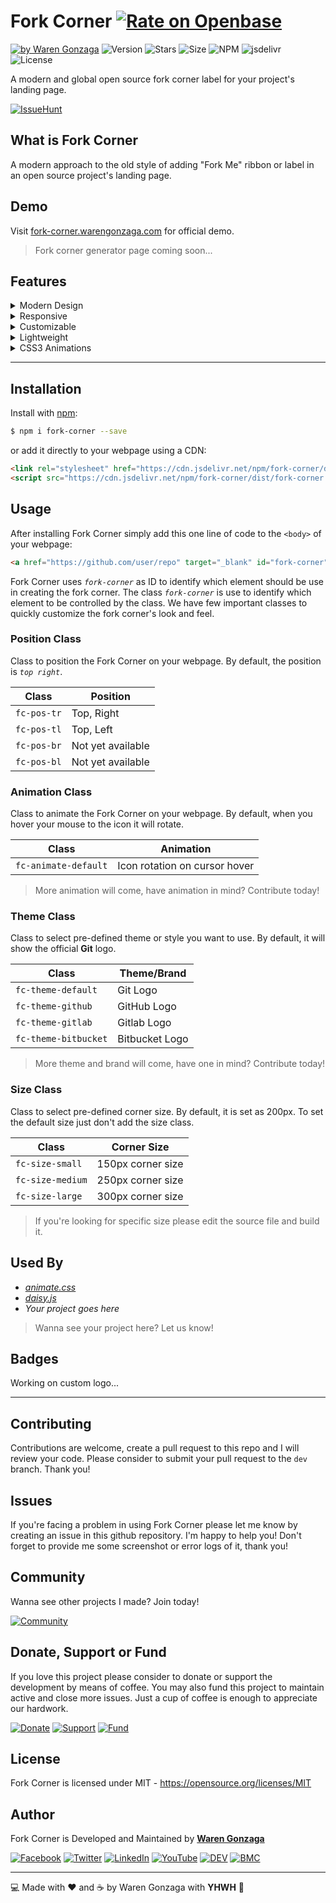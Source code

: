 # Fork Corner [![Rate on Openbase](https://badges.openbase.io/js/rating/fork-corner.svg)](https://openbase.io/js/fork-corner?utm_source=embedded&utm_medium=badge&utm_campaign=rate-badge)

[![by Waren Gonzaga](https://img.shields.io/badge/by-Waren%20Gonzaga-blue.svg?longCache=true&style=flat-square)](https://bmc.xyz/warengonzaga) ![Version](https://img.shields.io/github/release/WarenGonzaga/fork-corner.svg?style=flat-square) ![Stars](https://img.shields.io/github/stars/WarenGonzaga/fork-corner.svg?style=flat-square) ![Size](https://img.shields.io/github/repo-size/warengonzaga/fork-corner?color=green&style=flat-square) ![NPM](https://img.shields.io/npm/dm/fork-corner?color=red&style=flat-square) ![jsdelivr](https://img.shields.io/jsdelivr/npm/hm/fork-corner?color=orange&style=flat-square) ![License](https://img.shields.io/github/license/WarenGonzaga/fork-corner.svg?style=flat-square)

A modern and global open source fork corner label for your project's landing page.

[![IssueHunt](https://issuehunt.io/static/embed/issuehunt-button-v1.svg)](https://issuehunt.io/r/WarenGonzaga/fork-corner)

## What is Fork Corner

A modern approach to the old style of adding "Fork Me" ribbon or label in an open source project's landing page.

## Demo

Visit [fork-corner.warengonzaga.com](https://fork-corner.warengonzaga.com) for official demo.

> Fork corner generator page coming soon...

## Features

<!-- markdownlint-disable MD033 MD014 -->

<details>
    <summary>Modern Design</summary><br/>

> _The Fork Corner design inspired by [Tholman's GitHub Corners](https://github.com/tholman/github-corners), I made my own version by adding more control to it using CSS and JS. Instead of using SVG I use icons from [Devicons](https://devicons.dev)._

</details>

<details>
    <summary>Responsive</summary><br/>

> _Fork Corner is responsive to any screen sizes. Focus on your landing page while fork corner do the rest of responsive design._

</details>

<details>
    <summary>Customizable</summary><br/>

> _It uses class to quickly customize your Fork Corner. It allows you to change themes, animations, and which want you want to position your Fork Corner. You can edit the source file if you want more advance customization._

</details>

<details>
    <summary>Lightweight</summary><br/>

> _Fork Corner is very lightweight and optimized so don't worry about the performance of your landing page._

</details>

<details>
    <summary>CSS3 Animations</summary><br/>

> _Fork Corner author is a core contributor to the popular [animate.css](https://animate.style). You can customize your Fork Corner animations by using utility classes just like using [animate.css](https://animate.style) utility classes._

</details>

<!-- markdownlint-enable MD033 -->

---

## Installation

Install with [npm](https://www.npmjs.com/package/fork-corner):

<!-- markdownlint-disable MD014 -->

```bash
$ npm i fork-corner --save
```

<!-- markdownlint-enable MD014 -->

or add it directly to your webpage using a CDN:

```html
<link rel="stylesheet" href="https://cdn.jsdelivr.net/npm/fork-corner/dist/fork-corner.min.css">
<script src="https://cdn.jsdelivr.net/npm/fork-corner/dist/fork-corner.min.js" defer></script>
```

## Usage

After installing Fork Corner simply add this one line of code to the ``<body>`` of your webpage:

```html
<a href="https://github.com/user/repo" target="_blank" id="fork-corner" class="fork-corner fc-pos-tr fc-animate-default fc-theme-default"></a>
```

Fork Corner uses _``fork-corner``_ as ID to identify which element should be use in creating the fork corner. The class _``fork-corner``_ is use to identify which element to be controlled by the class. We have few important classes to quickly customize the fork corner's look and feel.

### Position Class

Class to position the Fork Corner on your webpage. By default, the position is _``top right``_.

| Class | Position |
|-------|----------|
| ``fc-pos-tr`` | Top, Right |
| ``fc-pos-tl`` | Top, Left |
| ``fc-pos-br`` | Not yet available |
| ``fc-pos-bl`` | Not yet available |

### Animation Class

Class to animate the Fork Corner on your webpage. By default, when you hover your mouse to the icon it will rotate.

| Class | Animation |
|-------|-----------|
| ``fc-animate-default`` | Icon rotation on cursor hover |

> More animation will come, have animation in mind? Contribute today!

### Theme Class

Class to select pre-defined theme or style you want to use. By default, it will show the official **Git** logo.

| Class | Theme/Brand |
|-------|-----------|
| ``fc-theme-default`` | Git Logo |
| ``fc-theme-github`` | GitHub Logo |
| ``fc-theme-gitlab`` | Gitlab Logo |
| ``fc-theme-bitbucket`` | Bitbucket Logo |

> More theme and brand will come, have one in mind? Contribute today!

### Size Class

Class to select pre-defined corner size. By default, it is set as 200px. To set the default size just don't add the size class.

| Class | Corner Size |
|-------|-----------|
| ``fc-size-small`` | 150px corner size |
| ``fc-size-medium`` | 250px corner size |
| ``fc-size-large`` | 300px corner size |

> If you're looking for specific size please edit the source file and build it.

## Used By

- _[animate.css](https://animate.style)_
- _[daisy.js](https://daisyjs.warengonzaga.com)_
- _Your project goes here_

> Wanna see your project here? Let us know!

## Badges

Working on custom logo...

---

## Contributing

Contributions are welcome, create a pull request to this repo and I will review your code. Please consider to submit your pull request to the ```dev``` branch. Thank you!

## Issues

If you're facing a problem in using Fork Corner please let me know by creating an issue in this github repository. I'm happy to help you! Don't forget to provide me some screenshot or error logs of it, thank you!

## Community

Wanna see other projects I made? Join today!

[![Community](https://discordapp.com/api/guilds/659684980137656340/widget.png?style=banner3)](https://discord.io/warengonzaga)

## Donate, Support or Fund

If you love this project please consider to donate or support the development by means of coffee. You may also fund this project to maintain active and close more issues. Just a cup of coffee is enough to appreciate our hardwork.

[![Donate](https://img.shields.io/badge/Donate-PayPal-blue.svg?style=for-the-badge)](https://paypal.me/warengonzagaofficial) [![Support](https://img.shields.io/badge/Support-Buy%20Me%20A%20Coffee-orange.svg?style=for-the-badge)](https://buymeacoff.ee/warengonzaga) [![Fund](https://img.shields.io/badge/Fund-IssueHunt-%2300A156.svg?style=for-the-badge)](https://issuehunt.io/r/WarenGonzaga/fork-corner)

## License

Fork Corner is licensed under MIT - <https://opensource.org/licenses/MIT>

## Author

Fork Corner is Developed and Maintained by **[Waren Gonzaga](https://github.com/warengonzaga)**

[![Facebook](https://img.shields.io/badge/Facebook-%231877F2.svg?&style=flat-square&logo=facebook&logoColor=white)](https://facebook.com/warengonzagaofficial) [![Twitter](https://img.shields.io/badge/Twitter-%231DA1F2.svg?&style=flat-square&logo=twitter&logoColor=white)](https://twitter.com/warengonzaga) [![LinkedIn](https://img.shields.io/badge/LinkedIn-%230077B5.svg?&style=flat-square&logo=linkedin&logoColor=white)](https://linkedin.com/in/warengonzagaofficial) [![YouTube](https://img.shields.io/badge/YouTube-%23FF0000.svg?&style=flat-square&logo=youtube&logoColor=white)](https://youtube.com/warengonzaga) [![DEV](https://img.shields.io/badge/DEV-%23000000.svg?&style=flat-square&logo=dev.to&logoColor=white)](https://dev.to/warengonzaga) [![BMC](https://img.shields.io/badge/Buy%20Me%20a%20Coffee-%23FFDD00.svg?&style=flat-square&logo=buy-me-a-coffee&logoColor=black)](https://dev.to/warengonzaga)

---

:computer: Made with :heart: and :coffee: by Waren Gonzaga with **YHWH** :pray:
